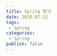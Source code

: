 ```yaml
---
title: Spring 学习
date: 2020-07-12
tags:
 - Spring      
categories: 
 - Spring
publish: false
---
```



